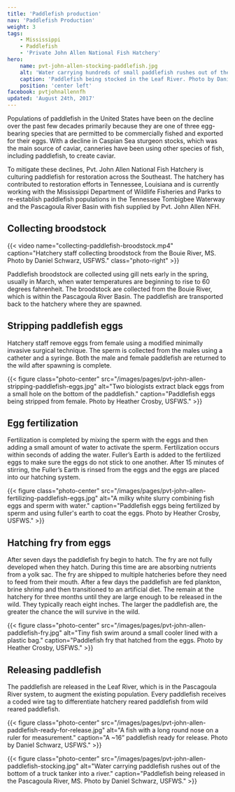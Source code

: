 ```yaml
---
title: 'Paddlefish production'
nav: 'Paddlefish Production'
weight: 3
tags:
    - Mississippi
    - Paddlefish
    - 'Private John Allen National Fish Hatchery'
hero:
    name: pvt-john-allen-stocking-paddlefish.jpg
    alt: 'Water carrying hundreds of small paddlefish rushes out of the back of a tanker truck into a river.'
    caption: 'Paddlefish being stocked in the Leaf River. Photo by Daniel Scwharz, USFWS.'
    position: 'center left'
facebook: pvtjohnallennfh
updated: 'August 24th, 2017'
---
```


Populations of paddlefish in the United States have been on the decline over the past few decades primarily because they are one of three egg-bearing species that are permitted to be commercially fished and exported for their eggs.  With a decline in Caspian Sea sturgeon stocks, which was the main source of caviar, canneries have been using other species of fish, including  paddlefish,  to create caviar.  

To mitigate these declines, Pvt. John Allen National Fish Hatchery is culturing paddlefish for restoration across the Southeast.  The hatchery has contributed to restoration efforts in Tennessee, Louisiana and is currently working with the Mississippi Department of Wildlife Fisheries and Parks to re-establish paddlefish populations in the Tennessee Tombigbee Waterway  and the Pascagoula River Basin with fish supplied by Pvt. John Allen NFH.

## Collecting broodstock

{{< video name="collecting-paddlefish-broodstock.mp4" caption="Hatchery staff collecting broodstock from the Bouie River, MS. Photo by Daniel Schwarz, USFWS." class="photo-right" >}}

Paddlefish broodstock are collected using gill nets early in the spring, usually in  March, when water temperatures are beginning to rise to 60 degrees fahrenheit.  The broodstock are collected from the Bouie River, which is within the Pascagoula River Basin. The paddlefish are transported back to the hatchery where they are spawned.

## Stripping paddlefish eggs

Hatchery staff remove eggs from female using a modified minimally invasive surgical technique. The sperm is collected from the males using a catheter and a syringe.  Both the male and female paddlefish are returned to the wild after spawning is complete.

{{< figure class="photo-center" src="/images/pages/pvt-john-allen-stripping-paddlefish-eggs.jpg" alt="Two biologists extract black eggs from a small hole on the bottom of the paddlefish." caption="Paddlefish eggs being stripped from female. Photo by Heather Crosby, USFWS." >}}

## Egg fertilization

Fertilization is completed by mixing the sperm with the eggs and then adding a small amount of water to activate the sperm. Fertilization occurs within seconds of adding the water.  Fuller’s Earth is added to the fertilized eggs to make sure the eggs do not stick to one another.  After 15 minutes of stirring, the Fuller’s Earth is rinsed from the eggs and the eggs are placed into our hatching system.

{{< figure class="photo-center" src="/images/pages/pvt-john-allen-fertilizing-paddlefish-eggs.jpg" alt="A milky white slurry combining fish eggs and sperm with water." caption="Paddlefish eggs being fertilized by sperm and using fuller's earth to coat the eggs. Photo by Heather Crosby, USFWS." >}}

## Hatching fry from eggs

After seven days the paddlefish fry begin to hatch. The fry are not fully developed when they hatch. During this time are are absorbing nutrients from a yolk sac. The fry are shipped to multiple hatcheries before they need to feed from their mouth.  After a few days the paddlefish are fed plankton, brine shrimp and then transitioned to an artificial diet.  The remain at the hatchery for three months until they are large enough to be released in  the wild. They typically reach eight inches. The larger the paddlefish are,  the greater the chance the will survive in the wild.

{{< figure class="photo-center" src="/images/pages/pvt-john-allen-paddlefish-fry.jpg" alt="Tiny fish swim around a small cooler lined with a plastic bag." caption="Paddlefish fry that hatched from the eggs. Photo by Heather Crosby, USFWS." >}}

## Releasing paddlefish

The paddlefish are released in the Leaf River, which is in the Pascagoula River system, to augment the existing population. Every paddlefish receives a coded wire tag to differentiate hatchery reared paddlefish from wild reared paddlefish.

{{< figure class="photo-center" src="/images/pages/pvt-john-allen-paddlefish-ready-for-release.jpg" alt="A fish with a long round nose on a ruler for measurement." caption="A ~16” paddlefish ready for release. Photo by Daniel Schwarz, USFWS." >}}

{{< figure class="photo-center" src="/images/pages/pvt-john-allen-paddlefish-stocking.jpg" alt="Water carrying paddlefish rushes out of the bottom of a truck tanker into a river." caption="Paddlefish being released in the Pascagoula River, MS. Photo by Daniel Schwarz, USFWS." >}}
